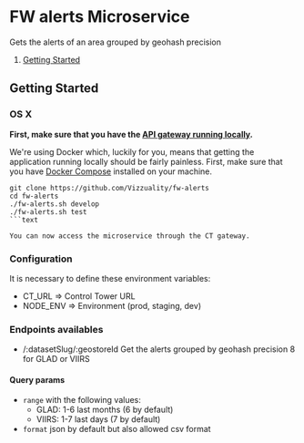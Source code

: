 # FW alerts Microservice


Gets the alerts of an area grouped by geohash precision

1. [Getting Started](#getting-started)

## Getting Started

### OS X

**First, make sure that you have the [API gateway running
locally](https://github.com/control-tower/control-tower).**

We're using Docker which, luckily for you, means that getting the
application running locally should be fairly painless. First, make sure
that you have [Docker Compose](https://docs.docker.com/compose/install/)
installed on your machine.

```
git clone https://github.com/Vizzuality/fw-alerts
cd fw-alerts
./fw-alerts.sh develop
./fw-alerts.sh test
```text

You can now access the microservice through the CT gateway.

```

### Configuration

It is necessary to define these environment variables:

* CT_URL => Control Tower URL
* NODE_ENV => Environment (prod, staging, dev)


### Endpoints availables
* /:datasetSlug/:geostoreId Get the alerts grouped by geohash precision 8 for GLAD or VIIRS

#### Query params
* `range` with the following values:
    * GLAD: 1-6 last months (6 by default)
    * VIIRS: 1-7 last days (7 by default)
* `format` json by default but also allowed csv format

